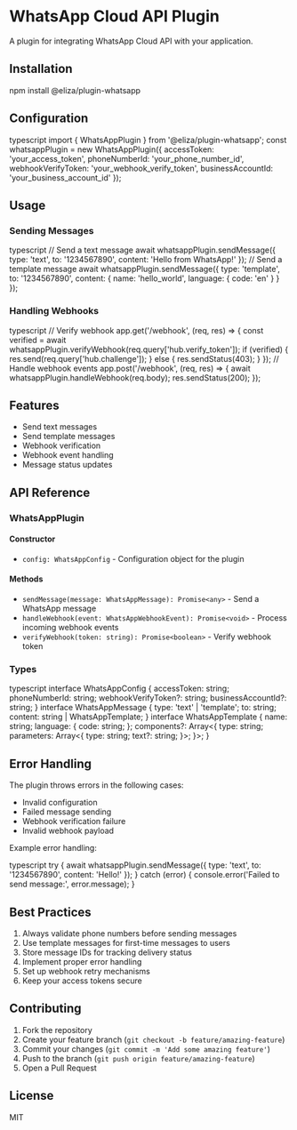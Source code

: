 # WhatsApp Cloud API Plugin

A plugin for integrating WhatsApp Cloud API with your application.

## Installation

</file>

npm install @eliza/plugin-whatsapp

## Configuration

typescript
import { WhatsAppPlugin } from '@eliza/plugin-whatsapp';
const whatsappPlugin = new WhatsAppPlugin({
accessToken: 'your_access_token',
phoneNumberId: 'your_phone_number_id',
webhookVerifyToken: 'your_webhook_verify_token',
businessAccountId: 'your_business_account_id'
});

## Usage

### Sending Messages

typescript
// Send a text message
await whatsappPlugin.sendMessage({
type: 'text',
to: '1234567890',
content: 'Hello from WhatsApp!'
});
// Send a template message
await whatsappPlugin.sendMessage({
type: 'template',
to: '1234567890',
content: {
name: 'hello_world',
language: {
code: 'en'
}
}
});

### Handling Webhooks

typescript
// Verify webhook
app.get('/webhook', (req, res) => {
const verified = await whatsappPlugin.verifyWebhook(req.query['hub.verify_token']);
if (verified) {
res.send(req.query['hub.challenge']);
} else {
res.sendStatus(403);
}
});
// Handle webhook events
app.post('/webhook', (req, res) => {
await whatsappPlugin.handleWebhook(req.body);
res.sendStatus(200);
});

## Features

- Send text messages
- Send template messages
- Webhook verification
- Webhook event handling
- Message status updates

## API Reference

### WhatsAppPlugin

#### Constructor

- `config: WhatsAppConfig` - Configuration object for the plugin

#### Methods

- `sendMessage(message: WhatsAppMessage): Promise<any>` - Send a WhatsApp message
- `handleWebhook(event: WhatsAppWebhookEvent): Promise<void>` - Process incoming webhook events
- `verifyWebhook(token: string): Promise<boolean>` - Verify webhook token

### Types

typescript
interface WhatsAppConfig {
accessToken: string;
phoneNumberId: string;
webhookVerifyToken?: string;
businessAccountId?: string;
}
interface WhatsAppMessage {
type: 'text' | 'template';
to: string;
content: string | WhatsAppTemplate;
}
interface WhatsAppTemplate {
name: string;
language: {
code: string;
};
components?: Array<{
type: string;
parameters: Array<{
type: string;
text?: string;
}>;
}>;
}

## Error Handling

The plugin throws errors in the following cases:

- Invalid configuration
- Failed message sending
- Webhook verification failure
- Invalid webhook payload

Example error handling:

typescript
try {
await whatsappPlugin.sendMessage({
type: 'text',
to: '1234567890',
content: 'Hello!'
});
} catch (error) {
console.error('Failed to send message:', error.message);
}

## Best Practices

1. Always validate phone numbers before sending messages
2. Use template messages for first-time messages to users
3. Store message IDs for tracking delivery status
4. Implement proper error handling
5. Set up webhook retry mechanisms
6. Keep your access tokens secure

## Contributing

1. Fork the repository
2. Create your feature branch (`git checkout -b feature/amazing-feature`)
3. Commit your changes (`git commit -m 'Add some amazing feature'`)
4. Push to the branch (`git push origin feature/amazing-feature`)
5. Open a Pull Request

## License

MIT
